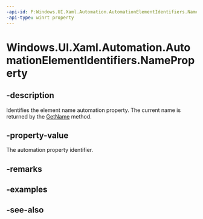 ```yaml
---
-api-id: P:Windows.UI.Xaml.Automation.AutomationElementIdentifiers.NameProperty
-api-type: winrt property
---
```


<!-- Property syntax
public Windows.UI.Xaml.Automation.AutomationProperty NameProperty { get; }
-->

# Windows.UI.Xaml.Automation.AutomationElementIdentifiers.NameProperty

## -description
Identifies the element name automation property. The current name is returned by the [GetName](../windows.ui.xaml.automation.peers/automationpeer_getname_1386609741.md) method.



## -property-value
The automation property identifier.

## -remarks

## -examples

## -see-also
